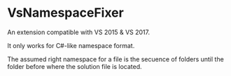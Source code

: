 # VsNamespaceFixer
An extension compatible with VS 2015 & VS 2017.

It only works for C#-like namespace format.

The assumed right namespace for a file is the secuence of folders until the folder before where the solution file is located.